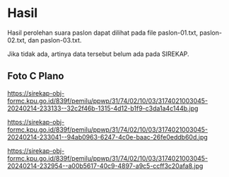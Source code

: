# Hasil

Hasil perolehan suara paslon dapat dilihat pada file paslon-01.txt, paslon-02.txt, dan paslon-03.txt.

Jika tidak ada, artinya data tersebut belum ada pada SIREKAP.

## Foto C Plano

https://sirekap-obj-formc.kpu.go.id/839f/pemilu/ppwp/31/74/02/10/03/3174021003045-20240214-233133--32c2f46b-1315-4d12-b1f9-c3da1a4c144b.jpg

https://sirekap-obj-formc.kpu.go.id/839f/pemilu/ppwp/31/74/02/10/03/3174021003045-20240214-233041--94ab0963-6247-4c0e-baac-26fe0eddb60d.jpg

https://sirekap-obj-formc.kpu.go.id/839f/pemilu/ppwp/31/74/02/10/03/3174021003045-20240214-232954--a00b5617-40c9-4897-a9c5-ccff3c20afa8.jpg
